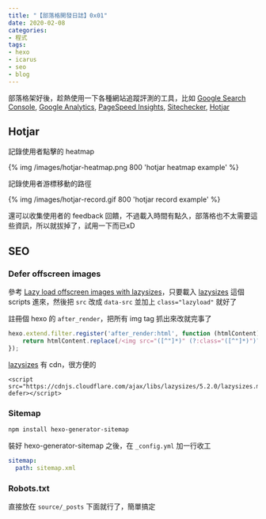 ```yaml
---
title: "【部落格開發日誌】0x01"
date: 2020-02-08
categories:
- 程式
tags:
- hexo
- icarus
- seo
- blog
---
```


部落格架好後，趁熱使用一下各種網站追蹤評測的工具，比如 [Google Search Console](https://search.google.com/search-console), [Google Analytics](https://analytics.google.com/analytics/web/), [PageSpeed Insights](https://developers.google.com/speed/pagespeed/insights/), [Sitechecker](https://sitechecker.pro/), [Hotjar](https://www.hotjar.com/)

## Hotjar

記錄使用者點擊的 heatmap

{% img /images/hotjar-heatmap.png 800 'hotjar heatmap example' %}

記錄使用者游標移動的路徑

{% img /images/hotjar-record.gif 800 'hotjar record example' %}

還可以收集使用者的 feedback 回饋，不過載入時間有點久，部落格也不太需要這些資訊，所以就拔掉了，試用一下而已xD

## SEO

### Defer offscreen images

參考 [Lazy load offscreen images with lazysizes](https://web.dev/codelab-use-lazysizes-to-lazyload-images/)，只要載入 [lazysizes](https://github.com/aFarkas/lazysizes) 這個 scripts 進來，然後把 `src` 改成 `data-src` 並加上 `class="lazyload"` 就好了

註冊個 hexo 的 `after_render`，把所有 img tag 抓出來改就完事了

```js scripts/lazy-load-image.js
hexo.extend.filter.register('after_render:html', function (htmlContent) {
    return htmlContent.replace(/<img src="([^"]*)" (?:class="([^"]*)")?([^>]*)>/, '<img data-src="$1" class="$2 lazyload" $3>')
});
```

[lazysizes](https://github.com/aFarkas/lazysizes) 有 cdn，很方便的

```ejs layout/common/scripts.ejs
<script src="https://cdnjs.cloudflare.com/ajax/libs/lazysizes/5.2.0/lazysizes.min.js" defer></script>
```

### Sitemap

```bash
npm install hexo-generator-sitemap
```

裝好 hexo-generator-sitemap 之後，在 `_config.yml` 加一行收工

```yml
sitemap:
  path: sitemap.xml
```

### Robots.txt

直接放在 `source/_posts` 下面就行了，簡單搞定
